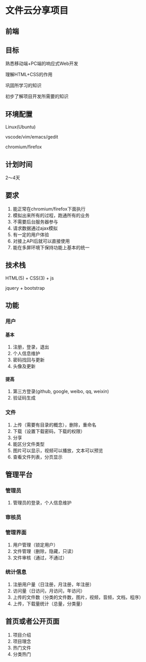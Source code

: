 # 文件云分享项目

## 前端

## 目标

熟悉移动端+PC端的响应式Web开发

理解HTML+CSS的作用

巩固所学习的知识

初步了解项目开发所需要的知识

## 环境配置

Linux(Ubuntu)

vscode/vim/emacs/gedit

chromium/firefox

## 计划时间

2～4天

## 要求

1. 能正常在chromium/firefox下面执行
2. 模拟出来所有的过程，跑通所有的业务
3. 不需要后台服务器参与
4. 请求数据通过ajax模拟
5. 有一定的用户体验
6. 对接上API后就可以直接使用
7. 能在多屏环境下保持功能上基本的统一

## 技术栈

HTML(5) + CSS(3) + js

jquery + bootstrap

## 功能

### 用户

#### 基本
1. 注册，登录，退出
2. 个人信息维护
3. 密码找回与更新
4. 头像及更新

#### 提高
1. 第三方登录(github, google, weibo, qq, weixin)
2. 验证码生成

### 文件
1. 上传（需要有目录的概念），删除，重命名
2. 下载（设置下载密码，下载的权限）
3. 分享
4. 能区分文件类型
5. 图片可以显示，视频可以播放，文本可以预览
6. 查看文件列表，分页显示

## 管理平台
### 管理员
1. 管理员的登录，个人信息维护

### 审核员

### 管理界面

1. 用户管理（锁定用户）
2. 文件管理（删除，隐藏，只读）
3. 文件审核（通过，不通过）

### 统计信息
1. 注册用户量（日注册，月注册，年注册）
2. 访问量（日访问，月访问，年访问）
3. 上传的文件数（分类的文件数，图片，视频，音频，文档，程序）
4. 上传，下载量统计（总量，分类量）

## 首页或者公开页面

1. 项目介绍
2. 项目理念
3. 热门文件
4. 分类热门



